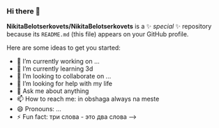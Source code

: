 ### Hi there 👋


**NikitaBelotserkovets/NikitaBelotserkovets** is a ✨ _special_ ✨ repository because its `README.md` (this file) appears on your GitHub profile.

Here are some ideas to get you started:

- 🔭 I’m currently working on ...
- 🌱 I’m currently learning 3d
- 👯 I’m looking to collaborate on ...
- 🤔 I’m looking for help with my life
- 💬 Ask me about anything
- 📫 How to reach me: in obshaga always na meste
- 😄 Pronouns: ...
- ⚡ Fun fact: три слова - это два слова
-->
